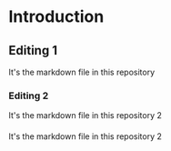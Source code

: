 # Introduction

## Editing 1
It's the markdown file in this repository 

### Editing 2
It's the markdown file in this repository  2

####
It's the markdown file in this repository  2
